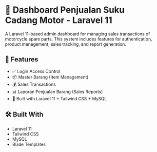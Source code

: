 # 🚀 Dashboard Penjualan Suku Cadang Motor - Laravel 11

A Laravel 11-based admin dashboard for managing sales transactions of motorcycle spare parts. This system includes features for authentication, product management, sales tracking, and report generation.

## 🔧 Features

- ✅ Login Access Control
- 📦 Master Barang (Item Management)
- 💰 Sales Transactions
- 📊 Laporan Penjualan Barang (Sales Reports)
- 🧠 Built with Laravel 11 + Tailwind CSS + MySQL


## 🛠️ Built With

- Laravel 11
- Tailwind CSS
- MySQL
- Blade Templates


